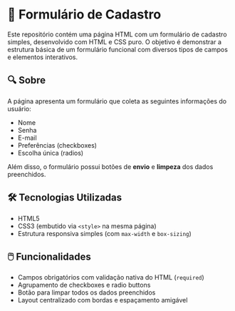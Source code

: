 # 📝 Formulário de Cadastro

Este repositório contém uma página HTML com um formulário de cadastro simples, desenvolvido com HTML e CSS puro. O objetivo é demonstrar a estrutura básica de um formulário funcional com diversos tipos de campos e elementos interativos.

## 🔍 Sobre

A página apresenta um formulário que coleta as seguintes informações do usuário:

- Nome
- Senha
- E-mail
- Preferências (checkboxes)
- Escolha única (radios)

Além disso, o formulário possui botões de **envio** e **limpeza** dos dados preenchidos.

## 🛠️ Tecnologias Utilizadas

- HTML5
- CSS3 (embutido via `<style>` na mesma página)
- Estrutura responsiva simples (com `max-width` e `box-sizing`)

## 🖱️ Funcionalidades

- Campos obrigatórios com validação nativa do HTML (`required`)
- Agrupamento de checkboxes e radio buttons
- Botão para limpar todos os dados preenchidos
- Layout centralizado com bordas e espaçamento amigável
